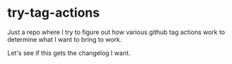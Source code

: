 # try-tag-actions
Just a repo where I try to figure out how various github tag actions work to determine what I want to bring to work. 

Let's see if this gets the changelog I want. 
